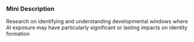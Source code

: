 ### Mini Description

Research on identifying and understanding developmental windows where AI exposure may have particularly significant or lasting impacts on identity formation

